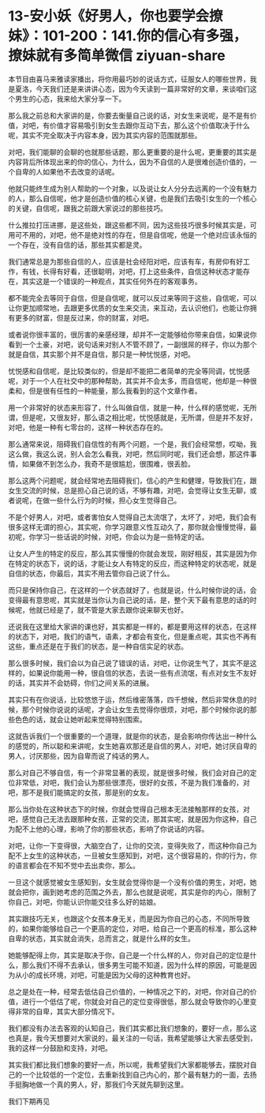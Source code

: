 # 13-安小妖《好男人，你也要学会撩妹》：101-200：141.你的信心有多强，撩妹就有多简单微信 ziyuan-share

本节目由喜马来雅读家播出，将你用最巧妙的说话方式，征服女人的哪些世界，我是夏洛，今天我们还是来讲讲心态，因为今天读到一篇非常好的文章，来谈咱们这个男生的心态，我来给大家分享一下。

那么我之前总和大家讲的是，你要去衡量自己说的话，对女生来说呢，是不是有价值，对吧，有价值才容易吸引到女生去跟你互动下去，那么这个价值取决于什么呢，其实不完全取决于内容本身，因为其实内容的范围就那些。

对吧，我们能聊的会聊的也就那些话题，那么更重要的是什么呢，更重要的其实是内容背后所体现出来的你的信心，为什么，因为不自信的人是很难创造价值的，一个自卑的人如果他不去改变的话呢。

他就只能终生成为别人帮助的一个对象，以及说让女人分分去远离的一个没有魅力的人，那么自信呢，他才是创造价值的核心关键，也是我们去吸引女生的一个核心的关键，自信呢，跟我之前跟大家说过的那些技巧。

什么推拉打压进挪，是这些处，跟这些都不同，因为这些技巧很多时候其实是，可用可不用的，对吧，他不是绝对性的存在，但是自信呢，他是一个绝对应该永恒的一个存在，没有自信的话，那些其实都是灵。

我们通常总是为那些自信的人，应该是社会经阳对吧，应该有车，有房仰有好工作，有钱，长得有好看，还很聪明，对吧，打上这些条件，自信这种状态才能存在，其实这是一个错误的一种观点，其实任何外在的客观事务。

都不能完全去等同于自信，但是自信呢，就可以反过来等同于这些，自信呢，可以让你更加顺常地，去跟更多优质的女生来交流，来互动，去认识他们，也能让你拥有更多的财富，但是反过来，你的财富，对吧。

或者说你很丰富的，很厉害的亲感经理，却并不一定能够给你带来自信，如果说你看到一个土豪，对吧，说句话来对别人不管不顾了，一副很屌的样子，你以为那个就是自信，其实那个并不是自信，那只是一种忧悦感，对吧。

忧悦感和自信呢，是比较类似的，但是却不能把二者简单的完全等同调，忧悦感呢，对于一个人在社交中的那种帮助，其实并不会太多，而自信呢，他却是一种很柔和，但是很有任性的一种能量，那么我看到的这个文章作者。

用一个非常好的状态来形容了，什么叫做自信，就是一种，什么样的感觉呢，无所谓，但是呢，又很友好，那么语之相比呢，忧悦感就是，无所谓，但是并不友好，对吧，他是一种有七零台的，这样一种状态存在的。

那么通常来说，阻碍我们自信性的有两个问题，一个是，我们会经常想，哎呦，我这么做，我这么说，别人会怎么看我，对吧，然后同时呢，我们还会想，那这件事情，如果做不到怎么办，我奇不是很尴尬，很围难，很丢脸。

那么这两个问题呢，就会经常地去阻碍我们，信心的产生和健理，导致我们在，跟女生交流的时候，总是担心自己说的话，不够有趣，对吧，会觉得让女生无聊，或者说呢，在做一些什么行为的时候，担心女生觉得自己。

不是个好男人，对吧，或者害怕女人觉得自己太流氓了，太坏了，对吧，我们会有很多这样无谓的担心，其实呢，你学习跟意义性互动久了，那你就会慢慢觉得，最初呢，你学习一些话说的时候，对吧，你会以为是一些特定的话。

让女人产生的特定的反应，那么其实慢慢的你就会发现，刚好相反，其实是因为你在特定的状态下，说的话，才能让女人有特定的反应，而这种特定的状态呢，就是自信的状态，你最后，其实不用去管你自己说了什么。

而只是保持你自己，在这样的一个状态就好了，也就是说，什么时候你说的话，会变得最有意思呢，其实就是当你认为自己说的话，是，整个天下最有意思的话的时候呢，他就已经是了，就不管是大家去跟你说来聊天也好。

还说我在这里给大家讲的课也好，其实都是一样的，都是要用这样的状态，在这样的状态下，对吧，我们的语气，语素，才都会有变化，但是重点呢，其实也不再有这些，重点还是在于我们的状态，是一种自信实足的状态。

那么很多时候，我们会以为自己说了错误的话，对吧，让你说生气了，其实不是这样的，如果说你能用一种，很自信的状态，去说一些有点流氓，有点对女生不友好的话，其实并不会妨碍，你们之间关系的进展。

其实只有在你说话，比较悠悠于运，然后维密落落，四千想候，然后非常休息的时候，那个时候你说说的话呢，才会让女生去觉得你很烦，对吧，那个时候你说的那些色色的话，就会让她听起来觉得特别围索。

这就告诉我们一个很重要的一个道理，就是你的状态，是会影响你传达出一种什么的感觉的，所以聪和来讲呢，女生她喜欢那还是自信的男人，对吧，她讨厌自卑的男人，讨厌那些，因为自卑而说了纯话的男人。

那么对自己不够自信，有一个非常显著的表现，就是很多时候，我们会对自己的定位非常低，对吧，我们会认为那些很漂亮，很好的女孩，不是为我们准备的，对吧，那不是我们能搞定的女孩，那是别的女友。

那么当你处在这种状态下的时候，你就会觉得自己根本无法接触那样的女孩，对吧，感觉自己无法去跟那种女孩，正常的交流，那其实呢，就是因为你这种，自己为配不上他的心理，影响了你的那些状态，影响了你说话的内容。

对吧，让你一下变得很，大脑空白了，让你的交流，变得失败了，而这种你自己为配不上女生的这种状态，一旦被女生感知到，对吧，这个很容易的，你的行为，你的语言都会在不知不觉中去出卖你，那么。

一旦这个就感觉被女生感知到，女生就会觉得你是一个没有价值的男生，对吧，她就会把你，画到她考虑的范围之外去，那么也就是说呢，其实是你的内心，限制了你自己，对吧，你能认识你能交往多么好的姑娘。

其实跟技巧无关，也跟这个女孩本身无关，而是因为你自己的心态，不同所导致的，如果你能够给自己一个更高的定位，对吧，给自己一个更高的标准，那么这种自卑的状态，其实就会消失，总而言之，就是什么样的女生。

她能够配得上你，其实是取决于你，自己是一个什么样的人，你对自己的定位是什么，那么我们不得不去承认，很多男生可能不知道，因为什么样的原因，可能是因为从小的成长环境，对吧，可能是因为父母的这种教育也好。

总之是处在一种，经常去低估自己价值的，一种情况之下的，对吧，你对自己的价值，进行一个低估了呢，你就会对自己的定位变得很低，那么就会导致你的心里变得非常的自卑，其实大部分情况下。

我们都没有办法去客观的认知自己，我们其实都比我们想象的，要好一点，那么这也真是，我今天想要对大家说的，最关注的一句话，我希望能够让大家去感受到，我的这样一分鼓励和支持，对吧。

其实我们都比我们想象的要好一点，所以呢，我希望我们大家都能够去，摆脱对自己的一个比较低的一个定位，去重新找到自己内心的，那个最有魅力的一面，去扬手挺胸地做一个真的男人，好，那我们今天就先聊到这里。

我们下期再见